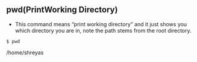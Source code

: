 ## pwd(PrintWorking Directory)
* This command means “print working directory” and it just shows you which directory you are in, note the path stems from the root directory.
```shell
$ pwd
```
/home/shreyas
